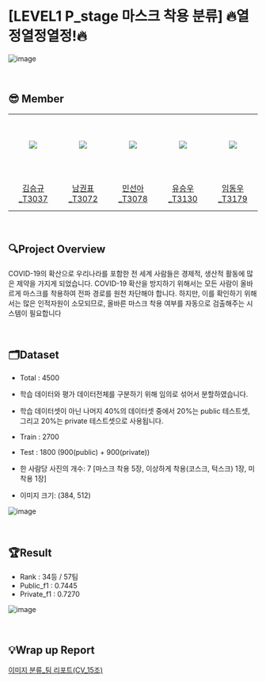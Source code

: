 # [LEVEL1 P_stage 마스크 착용 분류] 🔥열정열정열정!🔥
![image](https://user-images.githubusercontent.com/59071505/168462665-5c956e29-8cce-4d8d-bb2c-4dc43002c40d.png)

&nbsp; 
## 😎 Member 
<table>
  <tr height="125px">
    <td align="center" width="120px">
      <a href="https://github.com/ed-kyu"><img src="https://avatars.githubusercontent.com/ed-kyu"/></a>
    </td>
    <td align="center" width="120px">
      <a href="https://github.com/GwonPyo"><img src="https://avatars.githubusercontent.com/GwonPyo"/></a>
    </td>
    <td align="center" width="120px">
      <a href="https://github.com/seonahmin"><img src="https://avatars.githubusercontent.com/seonahmin"/></a>
    </td>
    <td align="center" width="120px">
      <a href="https://github.com/ysw2946"><img src="https://avatars.githubusercontent.com/ysw2946"/></a>
    </td>
    <td align="center" width="120px">
      <a href="https://github.com/Dongwoo-Im"><img src="https://avatars.githubusercontent.com/Dongwoo-Im"/></a>
    </td>
  </tr>
  <tr height="70px">
    <td align="center" width="120px">
      <a href="https://github.com/ed-kyu">김승규_T3037</a>
    </td>
    <td align="center" width="120px">
      <a href="https://github.com/GwonPyo">남권표_T3072</a>
    </td>
    <td align="center" width="120px">
      <a href="https://github.com/seonahmin">민선아_T3078</a>
    </td>
    <td align="center" width="120px">
      <a href="https://github.com/ysw2946">유승우_T3130</a>
    </td>
    <td align="center" width="120px">
      <a href="https://github.com/Dongwoo-Im">임동우_T3179</a>
    </td>
  </tr>
</table>

&nbsp; 
## 🔍Project Overview

COVID-19의 확산으로 우리나라를 포함한 전 세계 사람들은 경제적, 생산적 활동에 많은 제약을 가지게
되었습니다. COVID-19 확산을 방지하기 위해서는 모든 사람이 올바르게 마스크를 착용하여 전파 경로를
원천 차단해야 합니다. 하지만, 이를 확인하기 위해서는 많은 인적자원이 소모되므로, 올바른 마스크 착용
여부를 자동으로 검출해주는 시스템이 필요합니다

&nbsp;

## 🗂️Dataset
- Total : 4500

- 학습 데이터와 평가 데이터전체를 구분하기 위해 임의로 섞어서 분할하였습니다. 
- 학습 데이터셋이 아닌 나머지 40%의 데이터셋 중에서 20%는 public 테스트셋, 그리고 20%는 private 테스트셋으로 사용됩니다.
- Train : 2700
- Test : 1800 (900(public) + 900(private))
  
- 한 사람당 사진의 개수: 7 [마스크 착용 5장, 이상하게 착용(코스크, 턱스크) 1장, 미착용 1장]
- 이미지 크기: (384, 512)

![image](https://user-images.githubusercontent.com/59071505/168463193-5399fae7-5d19-4418-b95a-0dad912ee279.png)

&nbsp;

## 🏆Result
- Rank : 34등 / 57팀
- Public_f1 : 0.7445
- Private_f1 : 0.7270

![image](https://user-images.githubusercontent.com/59071505/168463477-cd79b953-a816-495c-94ec-f551dff90509.png)

&nbsp;

## 💡Wrap up Report

[이미지 분류_팀 리포트(CV_15조)](https://github.com/boostcampaitech3/level1-image-classification-level1-cv-15/blob/master/%EC%9D%B4%EB%AF%B8%EC%A7%80%20%EB%B6%84%EB%A5%98_CV_%ED%8C%80%20%EB%A6%AC%ED%8F%AC%ED%8A%B8(15%EC%A1%B0).pdf)
